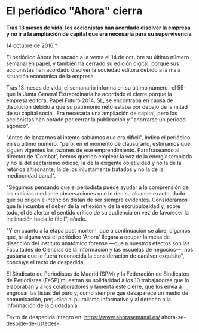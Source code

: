 # El periódico "Ahora" cierra

**Tras 13 meses de vida, los accionistas han acordado disolver la empresa y no ir a la ampliación de capital que era necesaria para su supervivencia**

14 octubre de 2016.*

El periódico Ahora ha sacado a la venta el 14 de octubre su último número semanal en papel, y también ha cerrado su edición digital, porque sus accionistas han acordado disolver la sociedad editora debido a la mala situación económica de la empresa.

Tras 13 meses de vida, el semanario informa en su último número -el 55- que la Junta General Extraordinaria ha acordado el cierre porque la empresa editora, Papel Futuro 2014, SL, se encontraba en causa de disolución debido a que su patrimonio neto estaba por debajo de la mitad de su capital social. Era necesaria una ampliación de capital, pero los accionistas han optado por cerrar la publicación y "ahorrarse un periodo agónico".

"Antes de lanzarnos al intento sabíamos que era difícil", indica el periódico en su último número, "pero, en el momento de clausurarlo, estimamos que siguen vigentes las razones de ese emprendimiento. Parafraseando al director de 'Combat', hemos querido emplear la voz de la energía templada y no la del sectarismo odioso; la de la exigente objetividad y no la de la retórica altisonante; la de los injustamente tratados y no la de la mediocridad banal".

"Seguimos pensando que el periodista puede ayudar a la comprensión de las noticias mediante observaciones que le den su alcance exacto, dado que su origen e intención distan de ser siempre evidentes. Consideramos que le incumbe el deber de la reflexión y de la escrupulosidad y, sobre todo, el de alertar el sentido crítico de su audiencia en vez de favorecer la inclinación hacia lo fácil", añade.

"Y en cuanto a la etapa post mortem, que a continuación se abre, digamos que, si alguna vez el periódico 'Ahora' llegara a ocupar la mesa de disección del instituto anatómico forense —que a nuestros efectos son las Facultades de Ciencias de la Información y las escuelas de negocios—, nos gustaría que le fuera reconocida la consideración de cadáver exquisito", concluye el texto de despedida.

El Sindicato de Periodistas de Madrid (SPM) y la Federación de Sindicatos de Periodistas (FeSP) muestran su solidaridad a los 10 trabajadores que lo elaboraban y a los colaboradores y lamenta este cierre, que los envía a engrosar las listas del paro y, como siempre que desaparece un medio de comunicación, perjudica al pluralismo informativo y al derecho a la información de la ciudadanía.

Texto de despedida íntegro en: https://www.ahorasemanal.es/ ahora-se-despide-de-ustedes-

